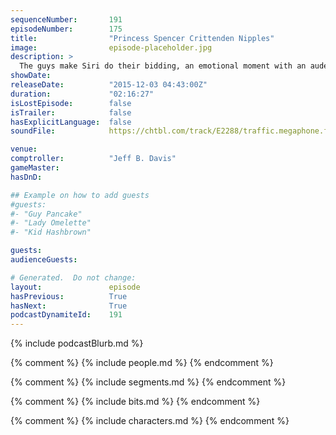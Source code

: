 ```yaml
---
sequenceNumber:       191
episodeNumber:        175
title:                "Princess Spencer Crittenden Nipples"
image:                episode-placeholder.jpg
description: >
  The guys make Siri do their bidding, an emotional moment with an audeince memeber, Rick and Morty writers playing Shadowrun. Be careful, cause there's snakes out here bitch! harmontown.com/live
showDate:             
releaseDate:          "2015-12-03 04:43:00Z"
duration:             "02:16:27"
isLostEpisode:        false
isTrailer:            false
hasExplicitLanguage:  false
soundFile:            https://chtbl.com/track/E2288/traffic.megaphone.fm/STA7705968922.mp3?updated=1560986309

venue:                
comptroller:          "Jeff B. Davis"
gameMaster:           
hasDnD:               

## Example on how to add guests
#guests:
#- "Guy Pancake"
#- "Lady Omelette"
#- "Kid Hashbrown"

guests:
audienceGuests:

# Generated.  Do not change:
layout:               episode
hasPrevious:          True
hasNext:              True
podcastDynamiteId:    191
---
```


{% include podcastBlurb.md %}

{% comment %}
{% include people.md %}
{% endcomment %}

{% comment %}
{% include segments.md %}
{% endcomment %}

{% comment %}
{% include bits.md %}
{% endcomment %}

{% comment %}
{% include characters.md %}
{% endcomment %}
